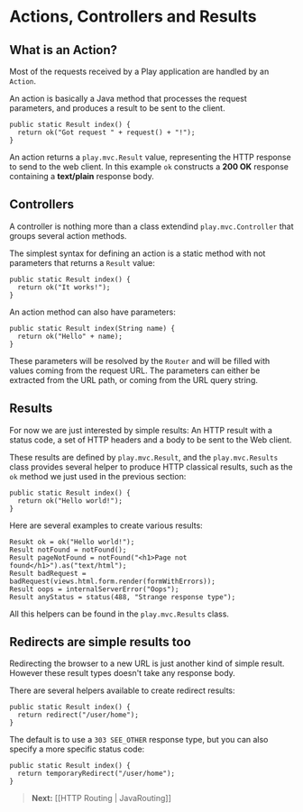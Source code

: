 # Actions, Controllers and Results

## What is an Action?

Most of the requests received by a Play application are handled by an `Action`. 

An action is basically a Java method that processes the request parameters, and produces a result to be sent to the client.

```
public static Result index() {
  return ok("Got request " + request() + "!");
}
```

An action returns a `play.mvc.Result` value, representing the HTTP response to send to the web client. In this example `ok` constructs a **200 OK** response containing a **text/plain** response body.

## Controllers 

A controller is nothing more than a class extendind `play.mvc.Controller` that groups several action methods.

The simplest syntax for defining an action is a static method with not parameters that returns a `Result` value:

```
public static Result index() {
  return ok("It works!");
}
```

An action method can also have parameters:

```
public static Result index(String name) {
  return ok("Hello" + name);
}
```

These parameters will be resolved by the `Router` and will be filled with values coming from the request URL. The parameters can either be extracted from the URL path, or coming from the URL query string.

## Results

For now we are just interested by simple results: An HTTP result with a status code, a set of HTTP headers and a body to be sent to the Web client.

These results are defined by `play.mvc.Result`, and the `play.mvc.Results` class provides several helper to produce HTTP classical results, such as the `ok` method we just used in the previous section:

```
public static Result index() {
  return ok("Hello world!");
}
```

Here are several examples to create various results:

```
Resukt ok = ok("Hello world!");
Result notFound = notFound();
Result pageNotFound = notFound("<h1>Page not found</h1>").as("text/html");
Result badRequest = badRequest(views.html.form.render(formWithErrors));
Result oops = internalServerError("Oops");
Result anyStatus = status(488, "Strange response type");
```

All this helpers can be found in the `play.mvc.Results` class.

## Redirects are simple results too

Redirecting the browser to a new URL is just another kind of simple result. However these result types doesn't take any response body.

There are several helpers available to create redirect results:

```
public static Result index() {
  return redirect("/user/home");
}
```

The default is to use a `303 SEE_OTHER` response type, but you can also specify a more specific status code:

```
public static Result index() {
  return temporaryRedirect("/user/home");
}
```

> **Next:** [[HTTP Routing | JavaRouting]]



